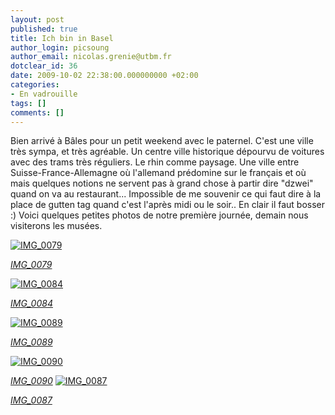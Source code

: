 ```yaml
---
layout: post
published: true
title: Ich bin in Basel
author_login: picsoung
author_email: nicolas.grenie@utbm.fr
dotclear_id: 36
date: 2009-10-02 22:38:00.000000000 +02:00
categories:
- En vadrouille
tags: []
comments: []
---
```

<p>Bien arrivé à Bâles pour un petit weekend avec le paternel.
C'est une ville très sympa, et très agréable. Un centre ville historique dépourvu de voitures avec des trams très réguliers. Le rhin comme paysage. Une ville entre Suisse-France-Allemagne où l'allemand prédomine sur le français et où mais quelques notions ne servent pas à grand chose à partir dire "dzwei" quand on va au restaurant... Impossible de me souvenir ce qui faut dire à la place de gutten tag quand c'est l'après midi ou le soir..
En clair il faut bosser :)
Voici quelques petites photos de notre première journée, demain nous visiterons les musées.</p>


<p><a href="http://farm4.static.flickr.com/3500/3975468454_677aa7abcb_t.jpg"><img src="http://farm4.static.flickr.com/3500/3975468454_677aa7abcb_m.jpg" alt="IMG_0079" /></a></p>


<p><em><a href="http://www.flickr.com/photos/picsoung/3975468454/">IMG_0079</a></em></p>


<p><a href="http://farm4.static.flickr.com/3486/3974704069_c1440cc45e_t.jpg"><img src="http://farm4.static.flickr.com/3486/3974704069_c1440cc45e_m.jpg" alt="IMG_0084" /></a></p>


<p><em><a href="http://www.flickr.com/photos/picsoung/3974704069/">IMG_0084</a></em></p>


<p><a href="http://farm3.static.flickr.com/2529/3975469146_7d34a3c4a0_t.jpg"><img src="http://farm3.static.flickr.com/2529/3975469146_7d34a3c4a0_m.jpg" alt="IMG_0089" /></a></p>


<p><em><a href="http://www.flickr.com/photos/picsoung/3975469146/">IMG_0089</a></em></p>



<p><a href="http://farm3.static.flickr.com/2613/3975467266_822d5fd11b_t.jpg"><img src="http://farm3.static.flickr.com/2613/3975467266_822d5fd11b_m.jpg" alt="IMG_0090" /></a></p>


<p><em><a href="http://www.flickr.com/photos/picsoung/3975467266/">IMG_0090</a></em>
<a href="http://farm3.static.flickr.com/2540/3975467134_4bf398f5b1_t.jpg"><img src="http://farm3.static.flickr.com/2540/3975467134_4bf398f5b1_m.jpg" alt="IMG_0087" /></a></p>


<p><em><a href="http://www.flickr.com/photos/picsoung/3975467134/">IMG_0087</a></em></p>

